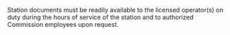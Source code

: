 Station documents must be readily available to the licensed operator(s) on duty during the hours of service of the station and to authorized Commission employees upon request.

